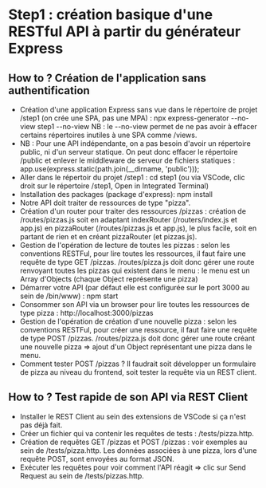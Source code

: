 # Step1 : création basique d'une RESTful API à partir du générateur Express
## How to ? Création de l'application sans authentification
- Création d'une application Express sans vue dans le répertoire de projet /step1 (on crée une SPA, pas une MPA) : npx express-generator --no-view step1 --no-view
NB : le --no-view permet de ne pas avoir à effacer certains répertoires inutiles à une SPA comme /views.
- NB : Pour une API indépendante, on a pas besoin d'avoir un répertoire public, ni d'un serveur statique. On peut donc effacer le répertoire /public et enlever le middleware de serveur de fichiers statiques : app.use(express.static(path.join(__dirname, 'public'))); 
- Aller dans le répertoir du projet /step1 : cd step1 (ou via VSCode, clic droit sur le répertoire /step1, Open in Integrated Terminal)
- Installation des packages (package d'express): npm install
- Notre API doit traiter de ressources de type "pizza".
- Création d'un router pour traiter des ressources /pizzas : création de /routes/pizzas.js soit en adaptant indexRouter (/routers/index.js et app.js) en pizzaRouter (/routes/pizzas.js et app.js), le plus facile, soit en partant de rien et en créant pizzaRouter (et pizzas.js).
- Gestion de l'opération de lecture de toutes les pizzas : selon les conventions RESTFul, pour lire toutes les ressources, il faut faire une requête de type GET /pizzas.
/routes/pizza.js doit donc gérer une route renvoyant toutes les pizzas qui existent dans le menu : le menu est un Array d'Objects (chaque Object représente une pizza)
- Démarrer votre API (par défaut elle est configurée sur le port 3000 au sein de /bin/www) : npm start
- Consommer son API via un browser pour lire toutes les ressources de type pizza : http://localhost:3000/pizzas
- Gestion de l'opération de création d'une nouvelle pizza : selon les conventions RESTFul, pour créer une ressource, il faut faire une requête de type POST /pizzas.
/routes/pizza.js doit donc gérer une route créant une nouvelle pizza => ajout d'un Object représentant une pizza dans le menu.
- Comment tester POST /pizzas ? Il faudrait soit développer un formulaire de pizza au niveau du frontend, soit tester la requête via un REST client.
## How to ? Test rapide de son API via REST Client
- Installer le REST Client au sein des extensions de VSCode si ça n'est pas déjà fait.
- Créer un fichier qui va contenir les requêtes de tests : /tests/pizza.http.
- Création de requêtes GET /pizzas et POST /pizzas : voir exemples au sein de /tests/pizza.http. Les données associées à une pizza, lors d'une requête POST, sont envoyées au format JSON.
- Exécuter les requêtes pour voir comment l'API réagit => clic sur Send Request au sein de /tests/pizzas.http. 

